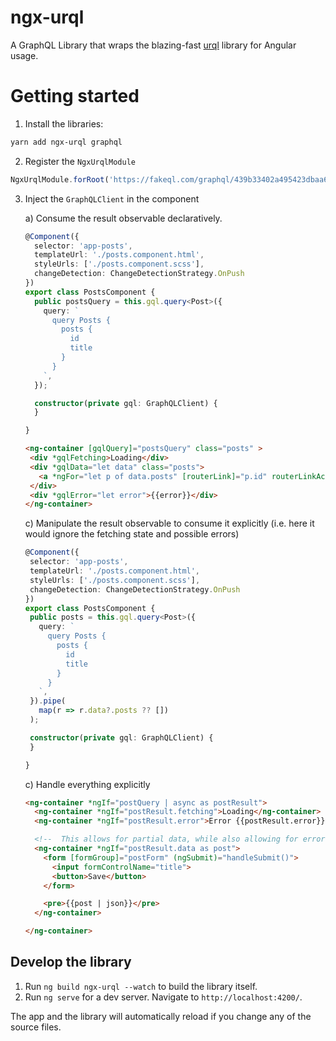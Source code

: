 # ngx-urql

A GraphQL Library that wraps the blazing-fast [urql](https://formidable.com/open-source/urql/) library for Angular usage.

# Getting started

1. Install the libraries:

```bash
yarn add ngx-urql graphql
```

2. Register the `NgxUrqlModule`

```javascript
NgxUrqlModule.forRoot('https://fakeql.com/graphql/439b33402a495423dbaa6c467a59bcc0'),
```

3. Inject the `GraphQLClient` in the component

    a) Consume the result observable declaratively.
    ```typescript
    @Component({
      selector: 'app-posts',
      templateUrl: './posts.component.html',
      styleUrls: ['./posts.component.scss'],
      changeDetection: ChangeDetectionStrategy.OnPush
    })
    export class PostsComponent {
      public postsQuery = this.gql.query<Post>({
        query: `
          query Posts {
            posts {
              id
              title
            }
          }
        `,
      });
    
      constructor(private gql: GraphQLClient) {
      }
    
    } 
    ```
   
    ```html
   <ng-container [gqlQuery]="postsQuery" class="posts" >
     <div *gqlFetching>Loading</div>
     <div *gqlData="let data" class="posts">
       <a *ngFor="let p of data.posts" [routerLink]="p.id" routerLinkActive="active">{{p.title}}</a>
     </div>
     <div *gqlError="let error">{{error}}</div>
   </ng-container>
    ```
   
    c) Manipulate the result observable to consume it explicitly (i.e. here it would ignore the fetching state and possible errors)
    ```typescript
   @Component({
     selector: 'app-posts',
     templateUrl: './posts.component.html',
     styleUrls: ['./posts.component.scss'],
     changeDetection: ChangeDetectionStrategy.OnPush
   })
   export class PostsComponent {
     public posts = this.gql.query<Post>({
       query: `
         query Posts {
           posts {
             id
             title
           }
         }
       `,
     }).pipe(
       map(r => r.data?.posts ?? [])
     );
   
     constructor(private gql: GraphQLClient) {
     }
   
   }
   ```
   
   c) Handle everything explicitly
   
   ```html
   <ng-container *ngIf="postQuery | async as postResult">
     <ng-container *ngIf="postResult.fetching">Loading</ng-container>
     <ng-container *ngIf="postResult.error">Error {{postResult.error}}</ng-container>
   
     <!--  This allows for partial data, while also allowing for errors in the response-->
     <ng-container *ngIf="postResult.data as post">
       <form [formGroup]="postForm" (ngSubmit)="handleSubmit()">
         <input formControlName="title">
         <button>Save</button>
       </form>
   
       <pre>{{post | json}}</pre>
     </ng-container>
   
   </ng-container>
   ```


## Develop the library

1. Run `ng build ngx-urql --watch` to build the library itself.
1. Run `ng serve` for a dev server. Navigate to `http://localhost:4200/`. 

The app and the library will automatically reload if you change any of the source files.

